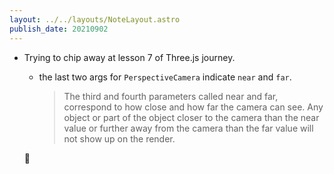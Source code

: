 ```yaml
---
layout: ../../layouts/NoteLayout.astro
publish_date: 20210902
---
```


- Trying to chip away at lesson 7 of Three.js journey.

  - the last two args for `PerspectiveCamera` indicate `near` and `far`.
    > The third and fourth parameters called near and far, correspond to how close and how far the camera can see. Any object or part of the object closer to the camera than the near value or further away from the camera than the far value will not show up on the render.

  🤔
